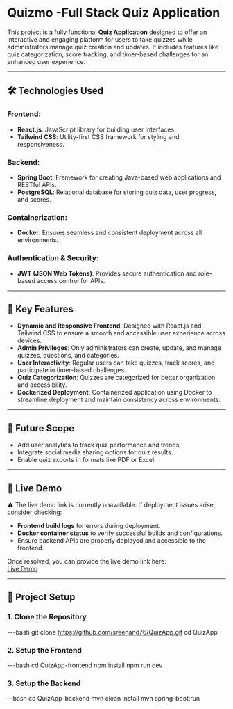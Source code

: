 # **Quizmo -Full Stack Quiz Application**

This project is a fully functional **Quiz Application** designed to offer an interactive and engaging platform for users to take quizzes while administrators manage quiz creation and updates. It includes features like quiz categorization, score tracking, and timer-based challenges for an enhanced user experience.

---

## **🛠️ Technologies Used**

### **Frontend**:
- **React.js**: JavaScript library for building user interfaces.
- **Tailwind CSS**: Utility-first CSS framework for styling and responsiveness.

### **Backend**:
- **Spring Boot**: Framework for creating Java-based web applications and RESTful APIs.
- **PostgreSQL**: Relational database for storing quiz data, user progress, and scores.

### **Containerization**:
- **Docker**: Ensures seamless and consistent deployment across all environments.

### **Authentication & Security**:
- **JWT (JSON Web Tokens)**: Provides secure authentication and role-based access control for APIs.

---

## **🎯 Key Features**

- **Dynamic and Responsive Frontend**: Designed with React.js and Tailwind CSS to ensure a smooth and accessible user experience across devices.
- **Admin Privileges**: Only administrators can create, update, and manage quizzes, questions, and categories.
- **User Interactivity**: Regular users can take quizzes, track scores, and participate in timer-based challenges.
- **Quiz Categorization**: Quizzes are categorized for better organization and accessibility.
- **Dockerized Deployment**: Containerized application using Docker to streamline deployment and maintain consistency across environments.

---

## **🔮 Future Scope**

- Add user analytics to track quiz performance and trends.
- Integrate social media sharing options for quiz results.
- Enable quiz exports in formats like PDF or Excel.

---

## **🚀 Live Demo**

⚠️ The live demo link is currently unavailable. If deployment issues arise, consider checking:
- **Frontend build logs** for errors during deployment.
- **Docker container status** to verify successful builds and configurations.
- Ensure backend APIs are properly deployed and accessible to the frontend.

Once resolved, you can provide the live demo link here:  
[Live Demo](https://quizmo75.vercel.app/)

---

## **📂 Project Setup**

### **1. Clone the Repository**
---bash
git clone https://github.com/sreenand76/QuizApp.git
cd QuizApp

### **2. Setup the Frontend**
---bash
cd QuizApp-frontend
npm install
npm run dev

### **3. Setup the Backend**
--bash
cd QuizApp-backend
mvn clean install
mvn spring-boot:run


